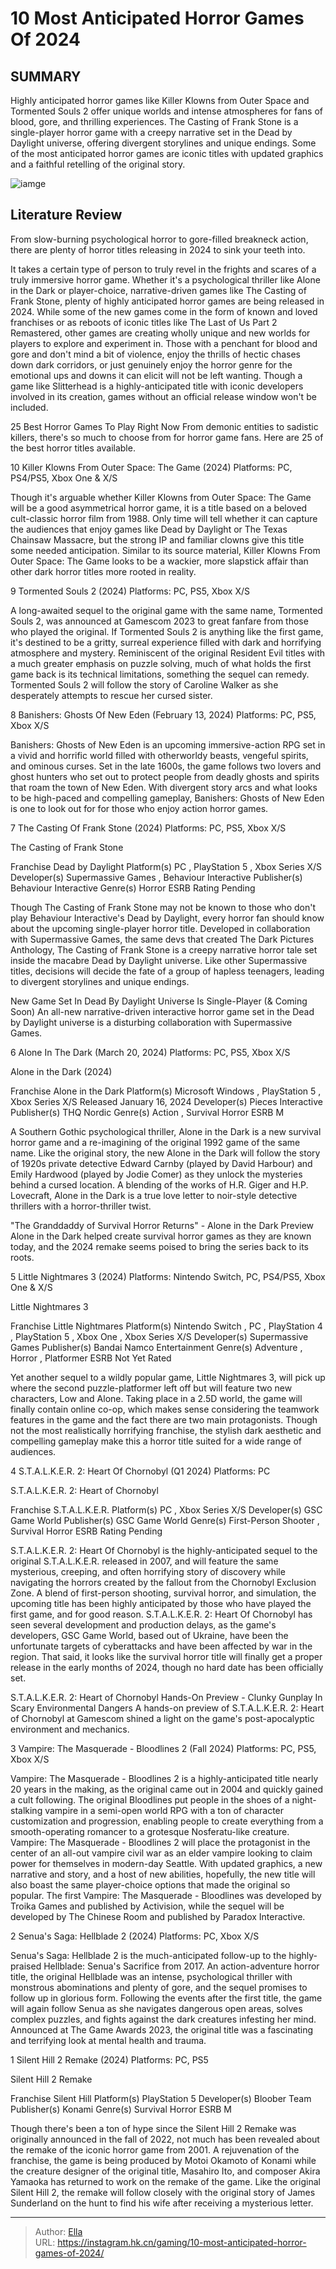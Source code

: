 # 10 Most Anticipated Horror Games Of 2024


## SUMMARY 


 Highly anticipated horror games like 
Killer Klowns from Outer Space
 and 
Tormented Souls 2
 offer unique worlds and intense atmospheres for fans of blood, gore, and thrilling experiences. 
The Casting of Frank Stone
 is a single-player horror game with a creepy narrative set in the 
Dead by Daylight
 universe, offering divergent storylines and unique endings. 
 Some of the most anticipated horror games are iconic titles with updated graphics and a faithful retelling of the original story. 

![iamge](https://static1.srcdn.com/wordpress/wp-content/uploads/2024/01/10-most-anticipated-horror-games-of-2024.jpg)

## Literature Review

From slow-burning psychological horror to gore-filled breakneck action, there are plenty of horror titles releasing in 2024 to sink your teeth into.




It takes a certain type of person to truly revel in the frights and scares of a truly immersive horror game. Whether it&#39;s a psychological thriller like Alone in the Dark or player-choice, narrative-driven games like The Casting of Frank Stone, plenty of highly anticipated horror games are being released in 2024. While some of the new games come in the form of known and loved franchises or as reboots of iconic titles like The Last of Us Part 2 Remastered, other games are creating wholly unique and new worlds for players to explore and experiment in.
Those with a penchant for blood and gore and don&#39;t mind a bit of violence, enjoy the thrills of hectic chases down dark corridors, or just genuinely enjoy the horror genre for the emotional ups and downs it can elicit will not be left wanting. Though a game like Slitterhead is a highly-anticipated title with iconic developers involved in its creation, games without an official release window won&#39;t be included.
            
 
 25 Best Horror Games To Play Right Now 
From demonic entities to sadistic killers, there&#39;s so much to choose from for horror game fans. Here are 25 of the best horror titles available.












 








 10  Killer Klowns From Outer Space: The Game (2024) 
Platforms: PC, PS4/PS5, Xbox One &amp; X/S


 







Though it&#39;s arguable whether Killer Klowns from Outer Space: The Game will be a good asymmetrical horror game, it is a title based on a beloved cult-classic horror film from 1988. Only time will tell whether it can capture the audiences that enjoy games like Dead by Daylight or The Texas Chainsaw Massacre, but the strong IP and familiar clowns give this title some needed anticipation. Similar to its source material, Killer Klowns From Outer Space: The Game looks to be a wackier, more slapstick affair than other dark horror titles more rooted in reality.





 9  Tormented Souls 2 (2024) 
Platforms: PC, PS5, Xbox X/S
        

A long-awaited sequel to the original game with the same name, Tormented Souls 2, was announced at Gamescom 2023 to great fanfare from those who played the original. If Tormented Souls 2 is anything like the first game, it&#39;s destined to be a gritty, surreal experience filled with dark and horrifying atmosphere and mystery. Reminiscent of the original Resident Evil titles with a much greater emphasis on puzzle solving, much of what holds the first game back is its technical limitations, something the sequel can remedy.
Tormented Souls 2 will follow the story of Caroline Walker as she desperately attempts to rescue her cursed sister. 






 8  Banishers: Ghosts Of New Eden (February 13, 2024) 
Platforms: PC, PS5, Xbox X/S
        

Banishers: Ghosts of New Eden is an upcoming immersive-action RPG set in a vivid and horrific world filled with otherworldy beasts, vengeful spirits, and ominous curses. Set in the late 1600s, the game follows two lovers and ghost hunters who set out to protect people from deadly ghosts and spirits that roam the town of New Eden. With divergent story arcs and what looks to be high-paced and compelling gameplay, Banishers: Ghosts of New Eden is one to look out for for those who enjoy action horror games.





 7  The Casting Of Frank Stone (2024) 
Platforms: PC, PS5, Xbox X/S
        

  The Casting of Frank Stone  


  Franchise    Dead by Daylight     Platform(s)    PC , PlayStation 5 , Xbox Series X/S     Developer(s)    Supermassive Games , Behaviour Interactive     Publisher(s)    Behaviour Interactive     Genre(s)    Horror     ESRB    Rating Pending    


Though The Casting of Frank Stone may not be known to those who don&#39;t play Behaviour Interactive&#39;s Dead by Daylight, every horror fan should know about the upcoming single-player horror title. Developed in collaboration with Supermassive Games, the same devs that created The Dark Pictures Anthology, The Casting of Frank Stone is a creepy narrative horror tale set inside the macabre Dead by Daylight universe. Like other Supermassive titles, decisions will decide the fate of a group of hapless teenagers, leading to divergent storylines and unique endings.
            
 
 New Game Set In Dead By Daylight Universe Is Single-Player (&amp; Coming Soon) 
An all-new narrative-driven interactive horror game set in the Dead by Daylight universe is a disturbing collaboration with Supermassive Games.








 6  Alone In The Dark (March 20, 2024) 
Platforms: PC, PS5, Xbox X/S


 







  Alone in the Dark (2024)  


  Franchise    Alone in the Dark     Platform(s)    Microsoft Windows , PlayStation 5 , Xbox Series X/S     Released    January 16, 2024     Developer(s)    Pieces Interactive     Publisher(s)    THQ Nordic     Genre(s)    Action , Survival Horror     ESRB    M    


A Southern Gothic psychological thriller, Alone in the Dark is a new survival horror game and a re-imagining of the original 1992 game of the same name. Like the original story, the new Alone in the Dark will follow the story of 1920s private detective Edward Carnby (played by David Harbour) and Emily Hardwood (played by Jodie Comer) as they unlock the mysteries behind a cursed location. A blending of the works of H.R. Giger and H.P. Lovecraft, Alone in the Dark is a true love letter to noir-style detective thrillers with a horror-thriller twist.
            
 
 &#34;The Granddaddy of Survival Horror Returns&#34; - Alone in the Dark Preview 
Alone in the Dark helped create survival horror games as they are known today, and the 2024 remake seems poised to bring the series back to its roots.








 5  Little Nightmares 3 (2024) 
Platforms: Nintendo Switch, PC, PS4/PS5, Xbox One &amp; X/S
        

  Little Nightmares 3  


  Franchise    Little Nightmares     Platform(s)    Nintendo Switch , PC , PlayStation 4 , PlayStation 5 , Xbox One , Xbox Series X/S     Developer(s)    Supermassive Games     Publisher(s)    Bandai Namco Entertainment     Genre(s)    Adventure , Horror , Platformer     ESRB    Not Yet Rated    


Yet another sequel to a wildly popular game, Little Nightmares 3, will pick up where the second puzzle-platformer left off but will feature two new characters, Low and Alone. Taking place in a 2.5D world, the game will finally contain online co-op, which makes sense considering the teamwork features in the game and the fact there are two main protagonists. Though not the most realistically horrifying franchise, the stylish dark aesthetic and compelling gameplay make this a horror title suited for a wide range of audiences.





 4  S.T.A.L.K.E.R. 2: Heart Of Chornobyl (Q1 2024) 
Platforms: PC
        

  S.T.A.L.K.E.R. 2: Heart of Chornobyl  


  Franchise    S.T.A.L.K.E.R.     Platform(s)    PC , Xbox Series X/S     Developer(s)    GSC Game World     Publisher(s)    GSC Game World     Genre(s)    First-Person Shooter , Survival Horror     ESRB    Rating Pending    


S.T.A.L.K.E.R. 2: Heart Of Chornobyl is the highly-anticipated sequel to the original S.T.A.L.K.E.R. released in 2007, and will feature the same mysterious, creeping, and often horrifying story of discovery while navigating the horrors created by the fallout from the Chornobyl Exclusion Zone. A blend of first-person shooting, survival horror, and simulation, the upcoming title has been highly anticipated by those who have played the first game, and for good reason.
S.T.A.L.K.E.R. 2: Heart Of Chornobyl has seen several development and production delays, as the game&#39;s developers, GSC Game World, based out of Ukraine, have been the unfortunate targets of cyberattacks and have been affected by war in the region. That said, it looks like the survival horror title will finally get a proper release in the early months of 2024, though no hard date has been officially set.
            
 
 S.T.A.L.K.E.R. 2: Heart of Chornobyl Hands-On Preview - Clunky Gunplay In Scary Environmental Dangers 
A hands-on preview of S.T.A.L.K.E.R. 2: Heart of Chornobyl at Gamescom shined a light on the game&#39;s post-apocalyptic environment and mechanics.








 3  Vampire: The Masquerade - Bloodlines 2 (Fall 2024) 
Platforms: PC, PS5, Xbox X/S


 







Vampire: The Masquerade - Bloodlines 2 is a highly-anticipated title nearly 20 years in the making, as the original came out in 2004 and quickly gained a cult following. The original Bloodlines put people in the shoes of a night-stalking vampire in a semi-open world RPG with a ton of character customization and progression, enabling people to create everything from a smooth-operating romancer to a grotesque Nosferatu-like creature.
Vampire: The Masquerade - Bloodlines 2 will place the protagonist in the center of an all-out vampire civil war as an elder vampire looking to claim power for themselves in modern-day Seattle. With updated graphics, a new narrative and story, and a host of new abilities, hopefully, the new title will also boast the same player-choice options that made the original so popular.
The first Vampire: The Masquerade - Bloodlines was developed by Troika Games and published by Activision, while the sequel will be developed by The Chinese Room and published by Paradox Interactive. 






 2  Senua&#39;s Saga: Hellblade 2 (2024) 
Platforms: PC, Xbox X/S
        

Senua&#39;s Saga: Hellblade 2 is the much-anticipated follow-up to the highly-praised Hellblade: Senua&#39;s Sacrifice from 2017. An action-adventure horror title, the original Hellblade was an intense, psychological thriller with monstrous abominations and plenty of gore, and the sequel promises to follow up in glorious form. Following the events after the first title, the game will again follow Senua as she navigates dangerous open areas, solves complex puzzles, and fights against the dark creatures infesting her mind. Announced at The Game Awards 2023, the original title was a fascinating and terrifying look at mental health and trauma.





 1  Silent Hill 2 Remake (2024) 
Platforms: PC, PS5


 







  Silent Hill 2 Remake  


  Franchise    Silent Hill     Platform(s)    PlayStation 5     Developer(s)    Bloober Team     Publisher(s)    Konami     Genre(s)    Survival Horror     ESRB    M    


Though there&#39;s been a ton of hype since the Silent Hill 2 Remake was originally announced in the fall of 2022, not much has been revealed about the remake of the iconic horror game from 2001. A rejuvenation of the franchise, the game is being produced by Motoi Okamoto of Konami while the creature designer of the original title, Masahiro Ito, and composer Akira Yamaoka has returned to work on the remake of the game. Like the original Silent Hill 2, the remake will follow closely with the original story of James Sunderland on the hunt to find his wife after receiving a mysterious letter. 

---

> Author: [Ella](https://instagram.hk.cn/)  
> URL: https://instagram.hk.cn/gaming/10-most-anticipated-horror-games-of-2024/  

